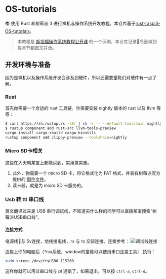 # OS-tutorials

📚 使用 Rust 和树莓派 3 进行裸机与操作系统开发教程。本仓库基于[rust-raspi3-OS-tutorials](https://github.com/rust-embedded/rust-raspi3-OS-tutorials)。

>本教程是 [斯坦福操作系统教程公开课](https://cs140e.sergio.bz/) 的一个示例，本仓库记录📝尽量做到每章节都图文并茂。

## 开发环境与准备

因为是裸机以及操作系统开发会涉及到硬件，所以还需要童鞋们对硬件有一点了解。

### Rust
首先你需要一个合适的 rust 工具链，你需要安装 nightly 版本的 rust 以及 llvm 等等：

```bash
$ curl https://sh.rustup.rs -sSf | sh -s -- --default-toolchain nightly
$ rustup component add rust-src llvm-tools-preview
cargo install cargo-xbuild cargo-binutils
rustup component add clippy-preview --toolchain=nightly
```

### Micro SD卡相关

这些在大天朝某宝上都能买到，实用兼实惠。

1. 此外，你需要一个 micro SD 卡，将它格式化为 FAT 格式，并装有树莓派官方提供的 [固件文件](https://github.com/raspberrypi/firmware/tree/master/boot)。
2. 读卡器，就是为 micro SD 卡服务的。

### Usb 转 ttl 串口线

英文翻译过来是 USB 串行调试线，不知道买什么样的同学可以直接某宝搜索“树莓派USB串口线”。

#### 连接方式

电源线🔌与 5v连接，地线接电线，rx 与 tx 交错连接。连接参考：
![调试线连接](./img/)

连接上你的电脑后（*nix系统，window的童鞋可以使用串口连接工具）,执行：

```bash
sudo screen /dev/ttyUSB0 115200
```

这样你就可以用过串口线与 pi 通信了，如需退出，可以按 `ctrl-a`, `ctrl-d`。